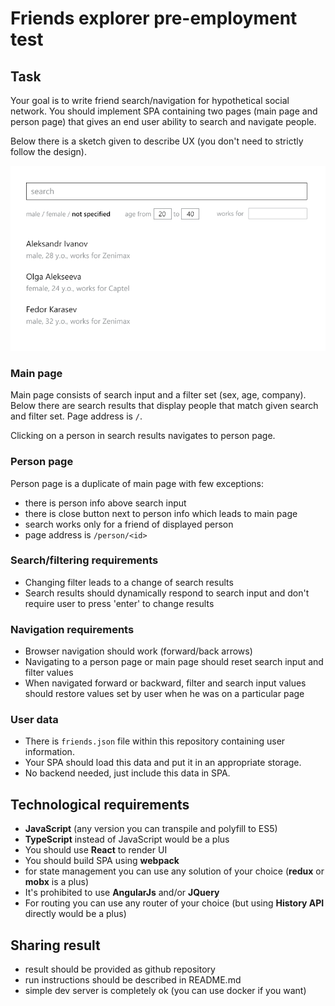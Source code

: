 # Friends explorer pre-employment test


## Task
Your goal is to write friend search/navigation for hypothetical social network.
You should implement SPA containing two pages (main page and person page)
that gives an end user ability to search and navigate people.

Below there is a sketch given to describe UX (you don't need to strictly follow the design).

![Prototype sketch](prototype.png) 

### Main page
Main page consists of search input and a filter set (sex, age, company).
Below there are search results that display people that match given search and filter set.
Page address is `/`.

Clicking on a person in search results navigates to person page.

### Person page
Person page is a duplicate of main page with few exceptions:
- there is person info above search input
- there is close button next to person info which leads to main page
- search works only for a friend of displayed person
- page address is `/person/<id>`

### Search/filtering requirements
- Changing filter leads to a change of search results
- Search results should dynamically respond to search input and don't require user to press 'enter' to change results

### Navigation requirements
- Browser navigation should work (forward/back arrows)
- Navigating to a person page or main page should reset search input and filter values  
- When navigated forward or backward, filter and search input values should restore values set by user when he was on a particular page

### User data
- There is `friends.json` file within this repository containing user information.
- Your SPA should load this data and put it in an appropriate storage.
- No backend needed, just include this data in SPA.

## Technological requirements
- **JavaScript** (any version you can transpile and polyfill to ES5)
- **TypeScript** instead of JavaScript would be a plus
- You should use **React** to render UI
- You should build SPA using **webpack**
- for state management you can use any solution of your choice (**redux** or **mobx** is a plus)
- It's prohibited to use **AngularJs** and/or **JQuery**
- For routing you can use any router of your choice (but using **History API** directly would be a plus)

## Sharing result
- result should be provided as github repository
- run instructions should be described in README.md
- simple dev server is completely ok (you can use docker if you want)
